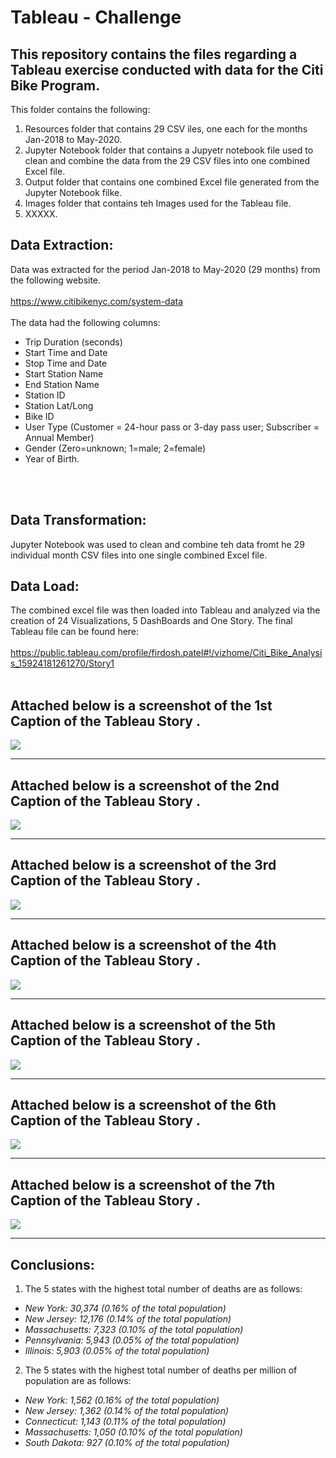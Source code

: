 # Tableau - Challenge

## This repository contains the files regarding a Tableau exercise conducted with data for the Citi Bike Program. 
This folder contains the following:
1.	Resources folder that contains 29 CSV iles, one each for the months Jan-2018 to May-2020.
2.	Jupyter Notebook folder that contains a Jupyetr notebook file used to clean and combine the data from the 29 CSV files into one combined Excel file. 
3.	Output folder that contains one combined Excel file generated from the Jupyter Notebook filke. 
4.	Images folder that contains teh Images used for the Tableau file. 
5.	XXXXX.

## Data Extraction:
Data was extracted for the period Jan-2018 to May-2020 (29 months) from the following website. 
<br>
<br>
https://www.citibikenyc.com/system-data
<br>
<br>
The data had the following columns:
* Trip Duration (seconds)
* Start Time and Date
* Stop Time and Date
* Start Station Name
* End Station Name
* Station ID
* Station Lat/Long
* Bike ID
* User Type (Customer = 24-hour pass or 3-day pass user; Subscriber = Annual Member)
* Gender (Zero=unknown; 1=male; 2=female)
* Year of Birth. 
<br>
<br>

## Data Transformation:
Jupyter Notebook was used to clean and combine teh data fromt he 29 individual month CSV files into one single combined Excel file.

## Data Load: 
The combined excel file was then loaded into Tableau and analyzed via the creation of 24 Visualizations, 5 DashBoards and One Story.
The final Tableau file can be found here:
<br>
<br>
https://public.tableau.com/profile/firdosh.patel#!/vizhome/Citi_Bike_Analysis_15924181261270/Story1
<br>
<br>

## Attached below is a screenshot of the 1st Caption of the Tableau Story . 
![](images/Website_Top_Half.PNG)
<hr>

## Attached below is a screenshot of the 2nd Caption of the Tableau Story . 
![](images/Website_Bottom_Half.PNG)
<hr>

## Attached below is a screenshot of the 3rd Caption of the Tableau Story . 
![](images/Website_Top_Half.PNG)
<hr>

## Attached below is a screenshot of the 4th Caption of the Tableau Story . 
![](images/Website_Bottom_Half.PNG)
<hr>

## Attached below is a screenshot of the 5th Caption of the Tableau Story . 
![](images/Website_Top_Half.PNG)
<hr>

## Attached below is a screenshot of the 6th Caption of the Tableau Story . 
![](images/Website_Bottom_Half.PNG)
<hr>

## Attached below is a screenshot of the 7th Caption of the Tableau Story . 
![](images/Website_Bottom_Half.PNG)
<hr>


## Conclusions:
1.	The 5 states with the highest total number of deaths are as follows:
* *New York: 30,374 (0.16% of the total population)*
* *New Jersey: 12,176 (0.14% of the total population)*
* *Massachusetts: 7,323 (0.10% of the total population)*
* *Pennsylvania: 5,943 (0.05% of the total population)*
* *Illinois: 5,903 (0.05% of the total population)*
2.	The 5 states with the highest total number of deaths per million of population are as follows:
* *New York: 1,562 (0.16% of the total population)*
* *New Jersey: 1,362 (0.14% of the total population)*
* *Connecticut: 1,143 (0.11% of the total population)*
* *Massachusetts: 1,050 (0.10% of the total population)*
* *South Dakota: 927 (0.10% of the total population)*







